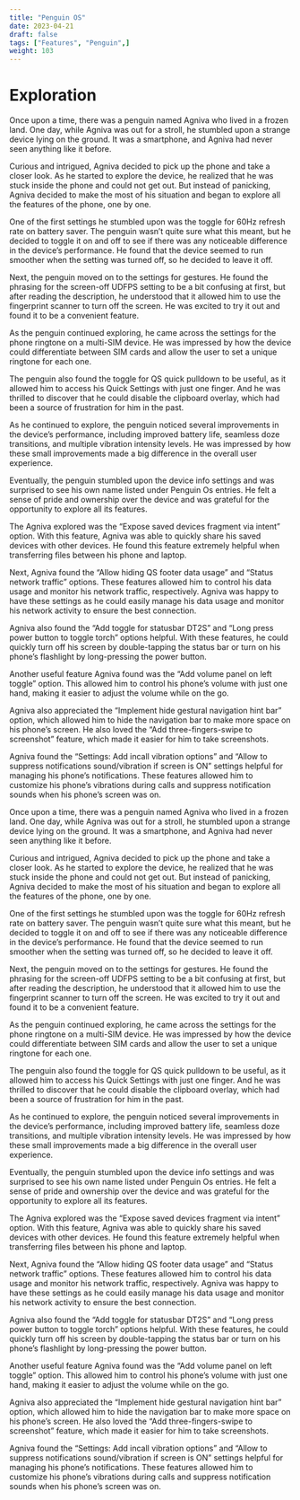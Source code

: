 ```yaml
---
title: "Penguin OS"
date: 2023-04-21
draft: false
tags: ["Features", "Penguin",]
weight: 103
---
```


# Exploration

Once upon a time, there was a penguin named Agniva who lived in a frozen land. One day, while Agniva was out for a stroll, he stumbled upon a strange device lying on the ground. It was a smartphone, and Agniva had never seen anything like it before.

Curious and intrigued, Agniva decided to pick up the phone and take a closer look. As he started to explore the device, he realized that he was stuck inside the phone and could not get out. But instead of panicking, Agniva decided to make the most of his situation and began to explore all the features of the phone, one by one.

One of the first settings he stumbled upon was the toggle for 60Hz refresh rate on battery saver. The penguin wasn’t quite sure what this meant, but he decided to toggle it on and off to see if there was any noticeable difference in the device’s performance. He found that the device seemed to run smoother when the setting was turned off, so he decided to leave it off.

Next, the penguin moved on to the settings for gestures. He found the phrasing for the screen-off UDFPS setting to be a bit confusing at first, but after reading the description, he understood that it allowed him to use the fingerprint scanner to turn off the screen. He was excited to try it out and found it to be a convenient feature.

As the penguin continued exploring, he came across the settings for the phone ringtone on a multi-SIM device. He was impressed by how the device could differentiate between SIM cards and allow the user to set a unique ringtone for each one.

The penguin also found the toggle for QS quick pulldown to be useful, as it allowed him to access his Quick Settings with just one finger. And he was thrilled to discover that he could disable the clipboard overlay, which had been a source of frustration for him in the past.

As he continued to explore, the penguin noticed several improvements in the device’s performance, including improved battery life, seamless doze transitions, and multiple vibration intensity levels. He was impressed by how these small improvements made a big difference in the overall user experience.

Eventually, the penguin stumbled upon the device info settings and was surprised to see his own name listed under Penguin Os entries. He felt a sense of pride and ownership over the device and was grateful for the opportunity to explore all its features.

The Agniva explored was the “Expose saved devices fragment via intent” option. With this feature, Agniva was able to quickly share his saved devices with other devices. He found this feature extremely helpful when transferring files between his phone and laptop.

Next, Agniva found the “Allow hiding QS footer data usage” and “Status network traffic” options. These features allowed him to control his data usage and monitor his network traffic, respectively. Agniva was happy to have these settings as he could easily manage his data usage and monitor his network activity to ensure the best connection.

Agniva also found the “Add toggle for statusbar DT2S” and “Long press power button to toggle torch” options helpful. With these features, he could quickly turn off his screen by double-tapping the status bar or turn on his phone’s flashlight by long-pressing the power button.

Another useful feature Agniva found was the “Add volume panel on left toggle” option. This allowed him to control his phone’s volume with just one hand, making it easier to adjust the volume while on the go.

Agniva also appreciated the “Implement hide gestural navigation hint bar” option, which allowed him to hide the navigation bar to make more space on his phone’s screen. He also loved the “Add three-fingers-swipe to screenshot” feature, which made it easier for him to take screenshots.

Agniva found the “Settings: Add incall vibration options” and “Allow to suppress notifications sound/vibration if screen is ON” settings helpful for managing his phone’s notifications. These features allowed him to customize his phone’s vibrations during calls and suppress notification sounds when his phone’s screen was on.

Once upon a time, there was a penguin named Agniva who lived in a frozen land. One day, while Agniva was out for a stroll, he stumbled upon a strange device lying on the ground. It was a smartphone, and Agniva had never seen anything like it before.

Curious and intrigued, Agniva decided to pick up the phone and take a closer look. As he started to explore the device, he realized that he was stuck inside the phone and could not get out. But instead of panicking, Agniva decided to make the most of his situation and began to explore all the features of the phone, one by one.

One of the first settings he stumbled upon was the toggle for 60Hz refresh rate on battery saver. The penguin wasn’t quite sure what this meant, but he decided to toggle it on and off to see if there was any noticeable difference in the device’s performance. He found that the device seemed to run smoother when the setting was turned off, so he decided to leave it off.

Next, the penguin moved on to the settings for gestures. He found the phrasing for the screen-off UDFPS setting to be a bit confusing at first, but after reading the description, he understood that it allowed him to use the fingerprint scanner to turn off the screen. He was excited to try it out and found it to be a convenient feature.

As the penguin continued exploring, he came across the settings for the phone ringtone on a multi-SIM device. He was impressed by how the device could differentiate between SIM cards and allow the user to set a unique ringtone for each one.

The penguin also found the toggle for QS quick pulldown to be useful, as it allowed him to access his Quick Settings with just one finger. And he was thrilled to discover that he could disable the clipboard overlay, which had been a source of frustration for him in the past.

As he continued to explore, the penguin noticed several improvements in the device’s performance, including improved battery life, seamless doze transitions, and multiple vibration intensity levels. He was impressed by how these small improvements made a big difference in the overall user experience.

Eventually, the penguin stumbled upon the device info settings and was surprised to see his own name listed under Penguin Os entries. He felt a sense of pride and ownership over the device and was grateful for the opportunity to explore all its features.

The Agniva explored was the “Expose saved devices fragment via intent” option. With this feature, Agniva was able to quickly share his saved devices with other devices. He found this feature extremely helpful when transferring files between his phone and laptop.

Next, Agniva found the “Allow hiding QS footer data usage” and “Status network traffic” options. These features allowed him to control his data usage and monitor his network traffic, respectively. Agniva was happy to have these settings as he could easily manage his data usage and monitor his network activity to ensure the best connection.

Agniva also found the “Add toggle for statusbar DT2S” and “Long press power button to toggle torch” options helpful. With these features, he could quickly turn off his screen by double-tapping the status bar or turn on his phone’s flashlight by long-pressing the power button.

Another useful feature Agniva found was the “Add volume panel on left toggle” option. This allowed him to control his phone’s volume with just one hand, making it easier to adjust the volume while on the go.

Agniva also appreciated the “Implement hide gestural navigation hint bar” option, which allowed him to hide the navigation bar to make more space on his phone’s screen. He also loved the “Add three-fingers-swipe to screenshot” feature, which made it easier for him to take screenshots.

Agniva found the “Settings: Add incall vibration options” and “Allow to suppress notifications sound/vibration if screen is ON” settings helpful for managing his phone’s notifications. These features allowed him to customize his phone’s vibrations during calls and suppress notification sounds when his phone’s screen was on.

